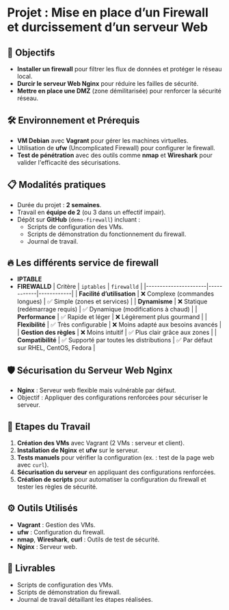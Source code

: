 # Projet : Mise en place d’un Firewall et durcissement d’un serveur Web

## 🎯 Objectifs
- **Installer un firewall** pour filtrer les flux de données et protéger le réseau local.
- **Durcir le serveur Web Nginx** pour réduire les failles de sécurité.
- **Mettre en place une DMZ** (zone démilitarisée) pour renforcer la sécurité réseau.

## 🛠️ Environnement et Prérequis
- **VM Debian** avec **Vagrant** pour gérer les machines virtuelles.
- Utilisation de **ufw** (Uncomplicated Firewall) pour configurer le firewall.
- **Test de pénétration** avec des outils comme **nmap** et **Wireshark** pour valider l'efficacité des sécurisations.

## 📋 Modalités pratiques
- Durée du projet : **2 semaines**.
- Travail en **équipe de 2** (ou 3 dans un effectif impair).
- Dépôt sur **GitHub** (`demo-firewall`) incluant :
  - Scripts de configuration des VMs.
  - Scripts de démonstration du fonctionnement du firewall.
  - Journal de travail.

## 🔥 Les différents service de firewall
- **IPTABLE** 
- **FIREWALLD**
  | Critère               | `iptables` | `firewalld` |
|----------------------|------------|------------|
| **Facilité d’utilisation** | ❌ Complexe (commandes longues) | ✅ Simple (zones et services) |
| **Dynamisme** | ❌ Statique (redémarrage requis) | ✅ Dynamique (modifications à chaud) |
| **Performance** | ✅ Rapide et léger | ❌ Légèrement plus gourmand |
| **Flexibilité** | ✅ Très configurable | ❌ Moins adapté aux besoins avancés |
| **Gestion des règles** | ❌ Moins intuitif | ✅ Plus clair grâce aux zones |
| **Compatibilité** | ✅ Supporté par toutes les distributions | ✅ Par défaut sur RHEL, CentOS, Fedora |


## 🛡️ Sécurisation du Serveur Web Nginx
- **Nginx** : Serveur web flexible mais vulnérable par défaut.
- Objectif : Appliquer des configurations renforcées pour sécuriser le serveur.

## 📝 Etapes du Travail
1. **Création des VMs** avec Vagrant (2 VMs : serveur et client).
2. **Installation de Nginx** et **ufw** sur le serveur.
3. **Tests manuels** pour vérifier la configuration (ex. : test de la page web avec `curl`).
4. **Sécurisation du serveur** en appliquant des configurations renforcées.
5. **Création de scripts** pour automatiser la configuration du firewall et tester les règles de sécurité.

## ⚙️ Outils Utilisés
- **Vagrant** : Gestion des VMs.
- **ufw** : Configuration du firewall.
- **nmap**, **Wireshark**, **curl** : Outils de test de sécurité.
- **Nginx** : Serveur web.

## 📂 Livrables
- Scripts de configuration des VMs.
- Scripts de démonstration du firewall.
- Journal de travail détaillant les étapes réalisées.
